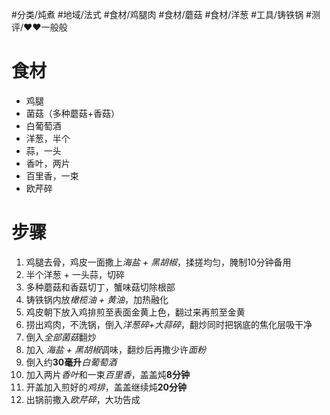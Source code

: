 #分类/炖煮 
#地域/法式
#食材/鸡腿肉 #食材/蘑菇 #食材/洋葱 #工具/铸铁锅 
#测评/❤️❤️一般般 

# 食材
- 鸡腿
- 菌菇（多种蘑菇+香菇）
- 白葡萄酒
- 洋葱，半个
- 蒜，一头
- 香叶，两片
- 百里香，一束
- 欧芹碎

# 步骤
1. 鸡腿去骨，鸡皮一面撒上*海盐 + 黑胡椒*，揉搓均匀，腌制10分钟备用
2. 半个洋葱 + 一头蒜，切碎
3. 多种蘑菇和香菇切丁，蟹味菇切除根部
4. 铸铁锅内放*橄榄油 + 黄油*，加热融化
5. 鸡皮朝下放入鸡排煎至表面金黄上色，翻过来再煎至金黄
6. 捞出鸡肉，不洗锅，倒入*洋葱碎+大蒜碎*，翻炒同时把锅底的焦化层吸干净
7. 倒入*全部菌菇*翻炒
8. 加入 *海盐 + 黑胡椒*调味，翻炒后再撒少许*面粉*
9. 倒入约**30毫升***白葡萄酒*
10. 加入两片*香叶*和一束*百里香*，盖盖炖**8分钟**
11. 开盖加入煎好的*鸡排*，盖盖继续炖**20分钟**
12. 出锅前撒入*欧芹碎*，大功告成